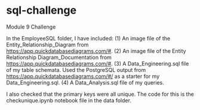 # sql-challenge
Module 9 Challenge

In the EmployeeSQL folder, I have included:
(1) An image file of the Entity_Relationship_Diagram from https://app.quickdatabasediagrams.com/#.
(2) An image file of the Entity Relationship Diagram_Documentation from https://app.quickdatabasediagrams.com/#.
(3) A Data_Engineering.sql file of my table schemata. Used the PostgreSQL output from https://app.quickdatabasediagrams.com/#/ as a starter for my Data_Engineering.sql.
(4) A Data_Analysis.sql file of my queries. 

I also checked that the primary keys were all unique. The code for this is the checkunique.ipynb notebook file in the data folder.
